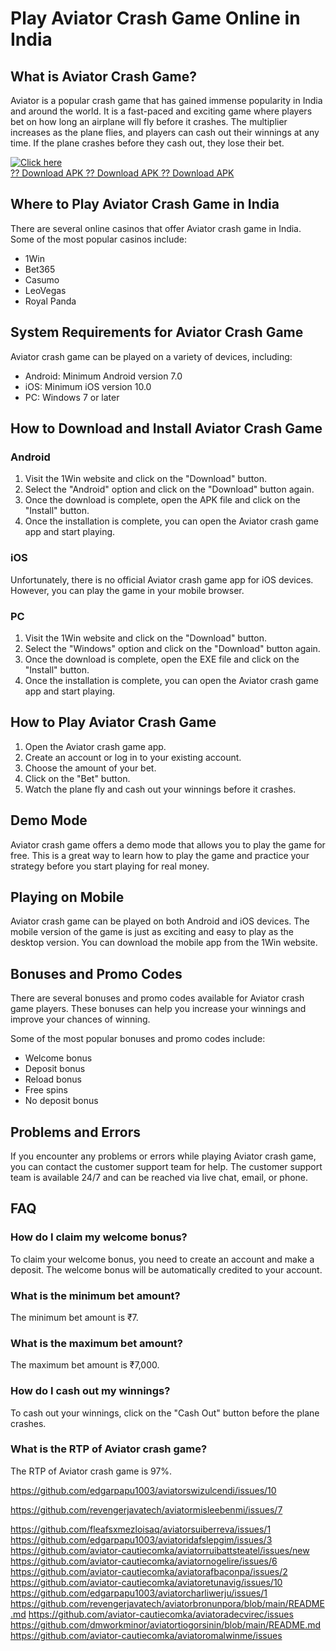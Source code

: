 # Play Aviator Crash Game Online in India

## What is Aviator Crash Game?

Aviator is a popular crash game that has gained immense popularity in
India and around the world. It is a fast-paced and exciting game where
players bet on how long an airplane will fly before it crashes. The
multiplier increases as the plane flies, and players can cash out their
winnings at any time. If the plane crashes before they cash out, they
lose their bet.

[![Click
here](https://readscoops.com/wp-content/uploads/2023/03/Readscoop-aviator-1-1.jpg)](https://traff.sbs/deff)\
[?? Download APK ?? Download APK ?? Download
APK](https://traff.sbs/deff)

## Where to Play Aviator Crash Game in India

There are several online casinos that offer Aviator crash game in India.
Some of the most popular casinos include:

-   1Win
-   Bet365
-   Casumo
-   LeoVegas
-   Royal Panda

## System Requirements for Aviator Crash Game

Aviator crash game can be played on a variety of devices, including:

-   Android: Minimum Android version 7.0
-   iOS: Minimum iOS version 10.0
-   PC: Windows 7 or later

## How to Download and Install Aviator Crash Game

### Android

1.  Visit the 1Win website and click on the "Download" button.
2.  Select the "Android" option and click on the "Download"
    button again.
3.  Once the download is complete, open the APK file and click on the
    "Install" button.
4.  Once the installation is complete, you can open the Aviator crash
    game app and start playing.

### iOS

Unfortunately, there is no official Aviator crash game app for iOS
devices. However, you can play the game in your mobile browser.

### PC

1.  Visit the 1Win website and click on the "Download" button.
2.  Select the "Windows" option and click on the "Download"
    button again.
3.  Once the download is complete, open the EXE file and click on the
    "Install" button.
4.  Once the installation is complete, you can open the Aviator crash
    game app and start playing.

## How to Play Aviator Crash Game

1.  Open the Aviator crash game app.
2.  Create an account or log in to your existing account.
3.  Choose the amount of your bet.
4.  Click on the "Bet" button.
5.  Watch the plane fly and cash out your winnings before it crashes.

## Demo Mode

Aviator crash game offers a demo mode that allows you to play the game
for free. This is a great way to learn how to play the game and practice
your strategy before you start playing for real money.

## Playing on Mobile

Aviator crash game can be played on both Android and iOS devices. The
mobile version of the game is just as exciting and easy to play as the
desktop version. You can download the mobile app from the 1Win website.

## Bonuses and Promo Codes

There are several bonuses and promo codes available for Aviator crash
game players. These bonuses can help you increase your winnings and
improve your chances of winning.

Some of the most popular bonuses and promo codes include:

-   Welcome bonus
-   Deposit bonus
-   Reload bonus
-   Free spins
-   No deposit bonus

## Problems and Errors

If you encounter any problems or errors while playing Aviator crash
game, you can contact the customer support team for help. The customer
support team is available 24/7 and can be reached via live chat, email,
or phone.

## FAQ

### How do I claim my welcome bonus?

To claim your welcome bonus, you need to create an account and make a
deposit. The welcome bonus will be automatically credited to your
account.

### What is the minimum bet amount?

The minimum bet amount is ₹7.

### What is the maximum bet amount?

The maximum bet amount is ₹7,000.

### How do I cash out my winnings?

To cash out your winnings, click on the "Cash Out" button before
the plane crashes.

### What is the RTP of Aviator crash game?

The RTP of Aviator crash game is 97%.

https://github.com/edgarpapu1003/aviatorswizulcendi/issues/10

https://github.com/revengerjavatech/aviatormisleebenmi/issues/7

https://github.com/fleafsxmezloisaq/aviatorsuiberreva/issues/1
https://github.com/edgarpapu1003/aviatoridafslepgim/issues/3
https://github.com/aviator-cautiecomka/aviatorruibattsteatel/issues/new
https://github.com/aviator-cautiecomka/aviatornogelire/issues/6
https://github.com/aviator-cautiecomka/aviatorafbaconpa/issues/2
https://github.com/aviator-cautiecomka/aviatoretunavig/issues/10
https://github.com/edgarpapu1003/aviatorcharliwerju/issues/1
https://github.com/revengerjavatech/aviatorbronunpora/blob/main/README.md
https://github.com/aviator-cautiecomka/aviatoradecvirec/issues
https://github.com/dmworkminor/aviatortiogorsinin/blob/main/README.md
https://github.com/aviator-cautiecomka/aviatoromalwinme/issues
